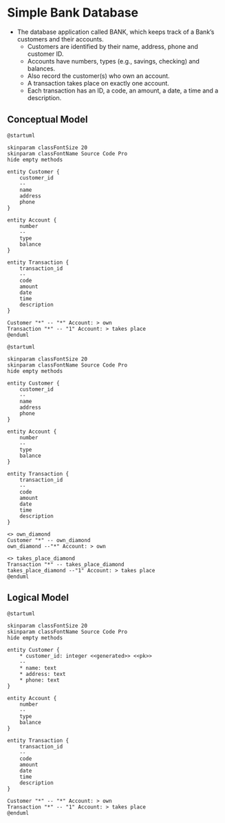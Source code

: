 # Simple Bank Database

- The database application called BANK, which keeps track of a Bank’s customers and their accounts.
    - Customers are identified by their name, address, phone and customer ID.
    - Accounts have numbers, types (e.g., savings, checking) and balances.
    - Also record the customer(s) who own an account.
    - A transaction takes place on exactly one account.
    - Each transaction has an ID, a code, an amount, a date, a time and a description.

## Conceptual Model

```plantuml
@startuml

skinparam classFontSize 20
skinparam classFontName Source Code Pro
hide empty methods

entity Customer {
    customer_id
    --
    name
    address
    phone
}

entity Account {
    number
    --
    type
    balance
}

entity Transaction {
    transaction_id
    --
    code
    amount
    date
    time
    description
}

Customer "*" -- "*" Account: > own
Transaction "*" -- "1" Account: > takes place
@enduml
```

```plantuml
@startuml

skinparam classFontSize 20
skinparam classFontName Source Code Pro
hide empty methods

entity Customer {
    customer_id
    --
    name
    address
    phone
}

entity Account {
    number
    --
    type
    balance
}

entity Transaction {
    transaction_id
    --
    code
    amount
    date
    time
    description
}

<> own_diamond
Customer "*" -- own_diamond
own_diamond --"*" Account: > own

<> takes_place_diamond
Transaction "*" -- takes_place_diamond
takes_place_diamond --"1" Account: > takes place
@enduml
```

## Logical Model

```plantuml
@startuml

skinparam classFontSize 20
skinparam classFontName Source Code Pro
hide empty methods

entity Customer {
    * customer_id: integer <<generated>> <<pk>>
    --
    * name: text
    * address: text
    * phone: text
}

entity Account {
    number
    --
    type
    balance
}

entity Transaction {
    transaction_id
    --
    code
    amount
    date
    time
    description
}

Customer "*" -- "*" Account: > own
Transaction "*" -- "1" Account: > takes place
@enduml
```